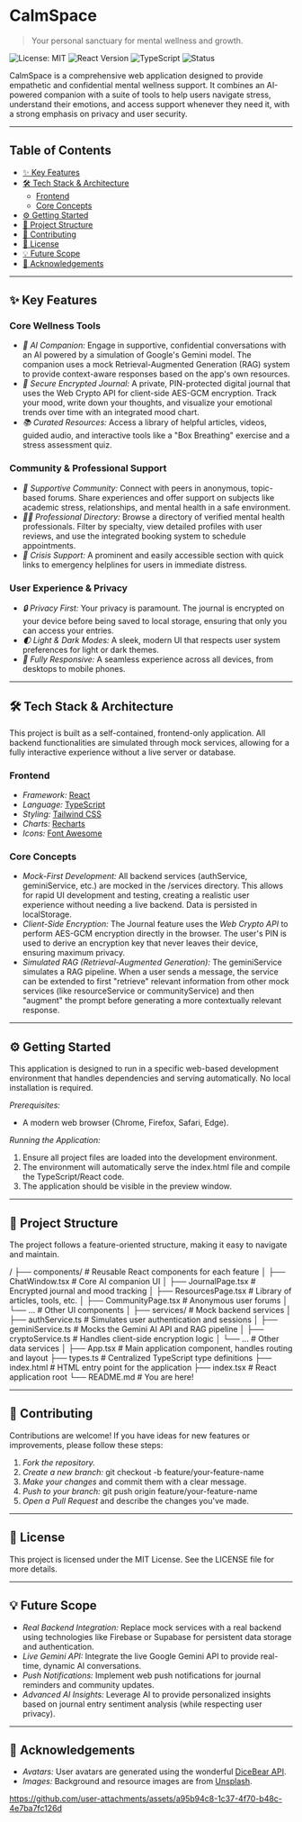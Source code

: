 # CalmSpace
> Your personal sanctuary for mental wellness and growth.

![License: MIT](https://img.shields.io/badge/License-MIT-yellow.svg)
![React Version](https://img.shields.io/badge/react-^19-blue.svg)
![TypeScript](https://img.shields.io/badge/typescript-^5-blue.svg)
![Status](https://img.shields.io/badge/status-in--development-green.svg)

CalmSpace is a comprehensive web application designed to provide empathetic and confidential mental wellness support. It combines an AI-powered companion with a suite of tools to help users navigate stress, understand their emotions, and access support whenever they need it, with a strong emphasis on privacy and user security.

---

## Table of Contents
- [✨ Key Features](#-key-features)
- [🛠 Tech Stack & Architecture](#-tech-stack--architecture)
  - [Frontend](#frontend)
  - [Core Concepts](#core-concepts)
- [⚙ Getting Started](#-getting-started)
- [📂 Project Structure](#-project-structure)
- [🤝 Contributing](#-contributing)
- [📄 License](#-license)
- [💡 Future Scope](#-future-scope)
- [🙏 Acknowledgements](#-acknowledgements)

---

## ✨ Key Features

### Core Wellness Tools
-   *🤖 AI Companion:* Engage in supportive, confidential conversations with an AI powered by a simulation of Google's Gemini model. The companion uses a mock Retrieval-Augmented Generation (RAG) system to provide context-aware responses based on the app's own resources.
-   *📓 Secure Encrypted Journal:* A private, PIN-protected digital journal that uses the Web Crypto API for client-side AES-GCM encryption. Track your mood, write down your thoughts, and visualize your emotional trends over time with an integrated mood chart.
-   *📚 Curated Resources:* Access a library of helpful articles, videos, guided audio, and interactive tools like a "Box Breathing" exercise and a stress assessment quiz.

### Community & Professional Support
-   *🤝 Supportive Community:* Connect with peers in anonymous, topic-based forums. Share experiences and offer support on subjects like academic stress, relationships, and mental health in a safe environment.
-   *🧑‍⚕ Professional Directory:* Browse a directory of verified mental health professionals. Filter by specialty, view detailed profiles with user reviews, and use the integrated booking system to schedule appointments.
-   *🚨 Crisis Support:* A prominent and easily accessible section with quick links to emergency helplines for users in immediate distress.

### User Experience & Privacy
-   *🔒 Privacy First:* Your privacy is paramount. The journal is encrypted on your device before being saved to local storage, ensuring that only you can access your entries.
-   *🌓 Light & Dark Modes:* A sleek, modern UI that respects user system preferences for light or dark themes.
-   *📱 Fully Responsive:* A seamless experience across all devices, from desktops to mobile phones.

---

## 🛠 Tech Stack & Architecture

This project is built as a self-contained, frontend-only application. All backend functionalities are simulated through mock services, allowing for a fully interactive experience without a live server or database.

### Frontend
-   *Framework:* [React](https://react.dev/)
-   *Language:* [TypeScript](https://www.typescriptlang.org/)
-   *Styling:* [Tailwind CSS](https://tailwindcss.com/)
-   *Charts:* [Recharts](https://recharts.org/)
-   *Icons:* [Font Awesome](https://fontawesome.com/)

### Core Concepts
-   *Mock-First Development:* All backend services (authService, geminiService, etc.) are mocked in the /services directory. This allows for rapid UI development and testing, creating a realistic user experience without needing a live backend. Data is persisted in localStorage.
-   *Client-Side Encryption:* The Journal feature uses the *Web Crypto API* to perform AES-GCM encryption directly in the browser. The user's PIN is used to derive an encryption key that never leaves their device, ensuring maximum privacy.
-   *Simulated RAG (Retrieval-Augmented Generation):* The geminiService simulates a RAG pipeline. When a user sends a message, the service can be extended to first "retrieve" relevant information from other mock services (like resourceService or communityService) and then "augment" the prompt before generating a more contextually relevant response.

---

## ⚙ Getting Started

This application is designed to run in a specific web-based development environment that handles dependencies and serving automatically. No local installation is required.

*Prerequisites:*
-   A modern web browser (Chrome, Firefox, Safari, Edge).

*Running the Application:*
1.  Ensure all project files are loaded into the development environment.
2.  The environment will automatically serve the index.html file and compile the TypeScript/React code.
3.  The application should be visible in the preview window.

---

## 📂 Project Structure

The project follows a feature-oriented structure, making it easy to navigate and maintain.


/
├── components/         # Reusable React components for each feature
│   ├── ChatWindow.tsx      # Core AI companion UI
│   ├── JournalPage.tsx     # Encrypted journal and mood tracking
│   ├── ResourcesPage.tsx   # Library of articles, tools, etc.
│   ├── CommunityPage.tsx   # Anonymous user forums
│   └── ...                 # Other UI components
│
├── services/           # Mock backend services
│   ├── authService.ts      # Simulates user authentication and sessions
│   ├── geminiService.ts    # Mocks the Gemini AI API and RAG pipeline
│   ├── cryptoService.ts    # Handles client-side encryption logic
│   └── ...                 # Other data services
│
├── App.tsx             # Main application component, handles routing and layout
├── types.ts            # Centralized TypeScript type definitions
├── index.html          # HTML entry point for the application
├── index.tsx           # React application root
└── README.md           # You are here!


---

## 🤝 Contributing

Contributions are welcome! If you have ideas for new features or improvements, please follow these steps:

1.  *Fork the repository.*
2.  *Create a new branch:* git checkout -b feature/your-feature-name
3.  *Make your changes* and commit them with a clear message.
4.  *Push to your branch:* git push origin feature/your-feature-name
5.  *Open a Pull Request* and describe the changes you've made.

---

## 📄 License

This project is licensed under the MIT License. See the LICENSE file for more details.

---

## 💡 Future Scope

-   *Real Backend Integration:* Replace mock services with a real backend using technologies like Firebase or Supabase for persistent data storage and authentication.
-   *Live Gemini API:* Integrate the live Google Gemini API to provide real-time, dynamic AI conversations.
-   *Push Notifications:* Implement web push notifications for journal reminders and community updates.
-   *Advanced AI Insights:* Leverage AI to provide personalized insights based on journal entry sentiment analysis (while respecting user privacy).

---

## 🙏 Acknowledgements
-   *Avatars:* User avatars are generated using the wonderful [DiceBear API](https://www.dicebear.com/).
-   *Images:* Background and resource images are from [Unsplash](https://unsplash.com/).


https://github.com/user-attachments/assets/a95b94c8-1c37-4f70-b48c-4e7ba7fc126d



